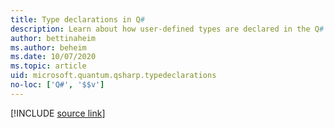 ```yaml
---
title: Type declarations in Q#
description: Learn about how user-defined types are declared in the Q# programming language.
author: bettinaheim
ms.author: beheim
ms.date: 10/07/2020
ms.topic: article
uid: microsoft.quantum.qsharp.typedeclarations
no-loc: ['Q#', '$$v']
---
```


<!---
# Type declarations in Q#
-->

[!INCLUDE [source link](~/includes/qsharp-language/Specifications/Language/1_ProgramStructure/2_TypeDeclarations.md)]

